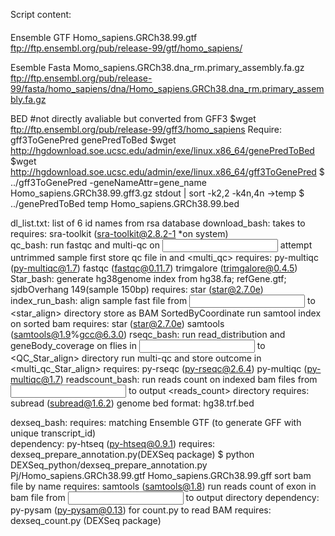 Script content:

####
####
Ensemble GTF Homo_sapiens.GRCh38.99.gtf
ftp://ftp.ensembl.org/pub/release-99/gtf/homo_sapiens/

Esemble Fasta Momo_sapiens.GRCh38.dna_rm.primary_assembly.fa.gz
ftp://ftp.ensembl.org/pub/release-99/fasta/homo_sapiens/dna/Homo_sapiens.GRCh38.dna_rm.primary_assembly.fa.gz

BED
#not directly avaliable but converted from GFF3
$wget ftp://ftp.ensembl.org/pub/release-99/gff3/homo_sapiens
Require: gff3ToGenePred genePredToBed
    $wget http://hgdownload.soe.ucsc.edu/admin/exe/linux.x86_64/genePredToBed
    $wget http://hgdownload.soe.ucsc.edu/admin/exe/linux.x86_64/gff3ToGenePred
    $ ../gff3ToGenePred -geneNameAttr=gene_name Homo_sapiens.GRCh38.99.gff3.gz stdout | sort -k2,2 -k4n,4n ->temp
    $ ../genePredToBed temp Homo_sapiens.GRCh38.99.bed


dl_list.txt: 
    list of 6 id names from rsa database 
download_bash: 
    takes <file of list of fast files> to <output directory> 
    requires: sra-toolkit (sra-toolkit@2.8.2-1 *on system)   
qc_bash:
    run fastqc and multi-qc on <input file directory> attempt untrimmed sample first
    store qc file in <QC> and <multi_qc>
    requires:
        py-multiqc (py-multiqc@1.7)
        fastqc (fastqc@0.11.7)
        trimgalore (trimgalore@0.4.5)
Star_bash:
    generate hg38genome index from hg38.fa; refGene.gtf; sjdbOverhang 149(sample 150bp)
    requires:
        star (star@2.7.0e)
index_run_bash:
    align sample fast file from <input directory> to <star_align> directory store as BAM SortedByCoordinate 
    run samtool index on sorted bam
    requires:
       star (star@2.7.0e)
       samtools (samtools@1.9%gcc@6.3.0)
rseqc_bash:
    run read_distribution and geneBody_coverage on flies in <input directory> to <QC_Star_align> directory
    run multi-qc and store outcome in <multi_qc_Star_align>
    requires:
        py-rseqc (py-rseqc@2.6.4) 
        py-multiqc (py-multiqc@1.7)
readscount_bash:
    run reads count on indexed bam files from <input directory> to output <reads_count> directory
    requires: 
        subread (subread@1.6.2)
        genome bed format: hg38.trf.bed

dexseq_bash:
    requires: matching Ensemble GTF (to generate GFF with unique transcript_id)  
              dependency: py-htseq (py-htseq@0.9.1)
              requires: dexseq_prepare_annotation.py(DEXSeq package)
              $ python DEXSeq_python/dexseq_prepare_annotation.py Pj/Homo_sapiens.GRCh38.99.gtf Homo_sapiens.GRCh38.99.gff
    sort bam file by name
        requires: samtools (samtools@1.8)
    run reads count of exon in bam file from <input directory> to output <txt> directory
        dependency: py-pysam (py-pysam@0.13) for count.py to read BAM 
        requires: dexseq_count.py (DEXSeq package)
    

    
    
    
